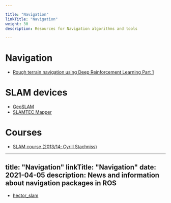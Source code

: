 ```yaml
---

title: "Navigation"  
linkTitle: "Navigation"  
weight: 30  
description: Resources for Navigation algorithms and tools

---
```


# Navigation

* [Rough terrain navigation using Deep Reinforcement Learning Part 1](https://discuss.ardupilot.org/t/project-rough-terrain-navigation-using-deep-reinforcement-learning-part-1/77016)
# SLAM devices
*  [GeoSLAM](https://geoslam.com/)
*  [SLAMTEC Mapper](https://www.slamtec.com/en/Lidar/Mapper)
# Courses
* [SLAM course (2013/14; Cyrill Stachniss)](https://www.youtube.com/watch?v=U6vr3iNrwRA&list=PLgnQpQtFTOGQrZ4O5QzbIHgl3b1JHimN_)
---
title: "Navigation"
linkTitle: "Navigation"
date: 2021-04-05
description: News and information about navigation packages in ROS
---

* [hector_slam](https://wiki.ros.org/hector_slam)
